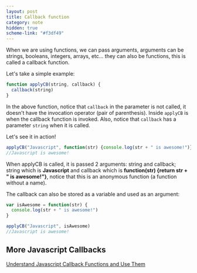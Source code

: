 ```yaml
---
layout: post
title: Callback function
category: note
hidden: true
scheme-link: "#f3df49"
---
```


When we are using functions, we can pass arguments, arguments can be strings, booleans, integers, arrays, etc... they can also be functions, this is called a callback function.

Let's take a simple example:

```javascript
function applyCB(string, callback) {
  callback(string)
}
```

In the above function, notice that `callback` in the parameter is not called, it doesn't have the invocation operator (pair of parenthesis). Inside `applyCB` is when the callback function is invoked. Also, notice that `callback` has a parameter `string` when it is called.

Let's see it in action!

```javascript
applyCB("Javascript", function(str) {console.log(str + " is awesome!")})
//Javascript is awesome!
```

When applyCB is called, it is passed 2 arguments: string and callback;
string which is **Javascript** and callback which is **function(str) {return str + " is awesome!"}**, notice that this is an anonymous function (a function without a name).

The callback can also be stored as a variable and used as an argument:

```javascript
var isAwesome = function(str) {
  console.log(str + " is awesome!")
}

applyCB("Javascript", isAwesome)
//Javascript is awesome!
```




## **More Javascript Callbacks**

<a href="http://javascriptissexy.com/understand-javascript-callback-functions-and-use-them/">Understand Javascript Callback Functions and Use Them</a>



